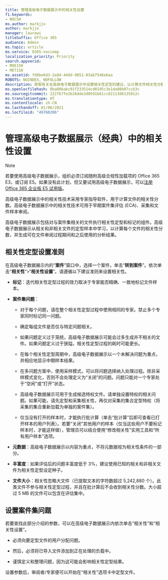 ```yaml
---
title: 管理高级电子数据展示中的相关性设置
f1.keywords:
- NOCSH
ms.author: markjjo
author: markjjo
manager: laurawi
titleSuffix: Office 365
audience: Admin
ms.topic: article
ms.service: O365-seccomp
localization_priority: Priority
search.appverid:
- MOE150
- MET150
ms.assetid: fd6be6d3-2e8d-449d-9851-03ab7546e6aa
ROBOTS: NOINDEX, NOFOLLOW
description: 获取有关在高级电子数据展示中设置相关性定型的建议，以计算文件相关性分数并生成分析结果。
ms.openlocfilehash: 8ba09babc91f233514cd0195c3e1da08b07ccb3c
ms.sourcegitcommit: 222fb7fe2b26dde3d8591b61cc02113d6135012c
ms.translationtype: HT
ms.contentlocale: zh-CN
ms.lasthandoff: 01/06/2021
ms.locfileid: "49760206"
---
```

# <a name="manage-relevance-setup-in-advanced-ediscovery-classic"></a>管理高级电子数据展示（经典）中的相关性设置

> [!NOTE]
> 若要使用高级电子数据展示，组织必须订阅随附高级合规性加载项的 Office 365 E3，或订阅 E5。如果没有此计划，但又要试用高级电子数据展示，可以[注册 Office 365 企业版 E5 试用版](https://go.microsoft.com/fwlink/p/?LinkID=698279)。 
  
 高级电子数据展示中的相关性技术采用专家指导软件，用于计算文件的相关性分数。高级电子数据展示中的相关性技术可用于早期案件集评估 (ECA)、采集和文件样本审阅。 
  
 高级电子数据展示包括对与案件集相关的文件执行相关性定型和标记的组件。高级电子数据展示从相关和非相关文件的定型样本中学习，以计算每个文件的相关性分数，并生成可在文件审阅过程期间和之后使用的分析结果。 
  
## <a name="guidelines-for-setting-up-relevance-training"></a>相关性定型设置准则

 在高级电子数据展示内的“**案件**”窗口中，选择一个案件，单击“**转到案件**”。依次单击“**相关性**”\>“**相关性设置**”。请遵循以下建议准则来设置相关性。 
  
- **标记**：迭代相关性定型过程的效力取决于专家能否精确、一致地标记文件样本。

- **案件集问题**：
  
  - 对于每个问题，请在整个相关性定型过程中使用相同的专家。禁止多个专家同时标记同一问题。
  
  - 确定每组文件是否仅与特定问题相关。

  - 如果问题定义过于笼统，高级电子数据展示可能会过多生成并不相关的文件。如果问题定义过于狭隘，相关性定型过程的耗时可能更长。 

  - 在每个相关性定型周期中，高级电子数据展示以一个未解决问题为重点，并相应地显示中期样本结果。

  - 在多问题方案中，使用采样模式，可以将问题选择纳入处理过程。除非采样模式变化，否则不会处理定义为“关闭”的问题。问题只能对一个专家处于“空闲”或“打开”状态。

  - 高级电子数据展示可用于生成候选特权文件。请单独设置特权的相关问题。如果可能，请先定型和采集相关性，再仅对采集的集合定型特权（将采集的集合重新加载为单独的案件集）。 

  - 仅当没有打开的样本时，才能执行批计算（单击“批计算”后即可查看已打开样本的用户列表）。若要“关闭”其他用户的样本（仅当这些用户不要标记样本时，才能这样做），管理员可以结合使用“修改相关性”实用工具和“所有用户样本”选项。

- **元数据**：高级电子数据展示以内容为重点，不将元数据视为相关性条件的一部分。

- **丰富度**：如果评估后的问题丰富度低于 3%，建议使用已知的相关和非相关文件为相关性定型设定种子。

- **文件大小**：相关性忽略大文件（已提取文本的字符数超过 5,242,880 个）。此类文件不参与相关性定型过程，并且在批计算后不会收到相关性分数。大小超过 5 MB 的文件可以包含在评估集中。

## <a name="setting-up-case-issues"></a>设置案件集问题

若要查找此部分介绍的参数，可以在高级电子数据展示内依次单击“相关性”和“相关性设置”。
  
- 必须向要定型文件的用户分配问题。

- 然后，必须将已导入文件添加到正在处理的负载中。

- 谨慎定义和整理问题，因为这可能会影响相关性定型结果。

设置参数后，审阅者/专家便可以开始在“相关性”选项卡中定型文件。
